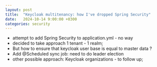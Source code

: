 ```yaml
---
layout: post
title:  "Keycloak multitenancy: how I've dropped Spring Security"
date:   2024-10-14 9:00:00 +0300
categories: security
---
```


- attempt to add Spring Security to application.yml - no way
- decided to take approach 1 tenant - 1 realm;
- But how to ensure that keycloak user base is equal to master data ?
- Add @Scheduled sync job: need to do leader election
- other possible approach: Keycloak organizations - to follow up;
